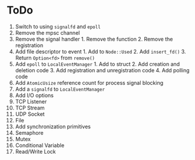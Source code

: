 # ToDo
 1. Switch to using `signalfd` and `epoll`
   1. Remove the mpsc channel
   2. Remove the signal handler
     1. Remove the function
     2. Remove the registration
   3. Add file descriptor to event
     1. Add to `Node::Used`
     2. Add `insert_fd()`
     3. Return `Option<fd>` from `remove()`
   4. Add `epoll` to `LocalEventManager`
     1. Add to struct
     2. Add creation and deletion code
     3. Add registration and unregistration code
     4. Add polling code
   5. Add `AtomicUsize` reference count for process signal blocking
   6. Add a `signalfd` to `LocalEventManager`
 2. Add I/O options
   1. TCP Listener
   2. TCP Stream
   3. UDP Socket
   4. File
 3. Add synchronization primitives
   1. Semaphore
   2. Mutex
   3. Conditional Variable
   4. Read/Write Lock